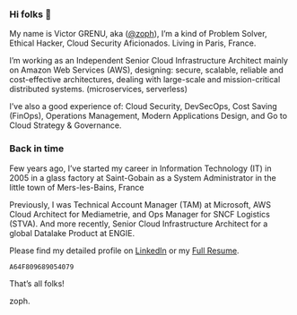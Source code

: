 ### Hi folks 👋

My name is Victor GRENU, aka ([@zoph](https://twitter.com/zoph)), I’m a kind of Problem Solver, Ethical Hacker, Cloud Security Aficionados. Living in Paris, France.

I’m working as an Independent Senior Cloud Infrastructure Architect mainly on Amazon Web Services (AWS), designing: secure, scalable, reliable and cost-effective architectures, dealing with large-scale and mission-critical distributed systems. (microservices, serverless)

I’ve also a good experience of: Cloud Security, DevSecOps, Cost Saving (FinOps), Operations Management, Modern Applications Design, and Go to Cloud Strategy & Governance.

### Back in time

Few years ago, I’ve started my career in Information Technology (IT) in 2005 in a glass factory at Saint-Gobain as a System Administrator in the little town of Mers-les-Bains, France

Previously, I was Technical Account Manager (TAM) at Microsoft, AWS Cloud Architect for Mediametrie, and Ops Manager for SNCF Logistics (STVA). And more recently, Senior Cloud Infrastructure Architect for a global Datalake Product at ENGIE.

Please find my detailed profile on [LinkedIn](https://www.linkedin.com/in/grenuv/) or my [Full Resume](https://cv.zoph.me).

`A64F809689054079`

That’s all folks!

zoph.
